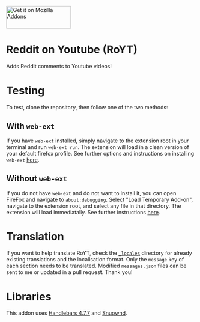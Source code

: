 [<img alt='Get it on Mozilla Addons' src='https://addons.cdn.mozilla.net/static/img/addons-buttons/AMO-button_1.png' width='172' height="60"/>](https://addons.mozilla.org/firefox/addon/reddit-on-youtube/)

Reddit on Youtube (RoYT)
=========

Adds Reddit comments to Youtube videos!

# Testing
To test, clone the repository, then follow one of the two methods:

## With `web-ext`
If you have `web-ext` installed, simply navigate to the extension root in your terminal and run `web-ext run`. The extension will load in a clean version of your default firefox profile. See further options and instructions on installing `web-ext` [here](https://developer.mozilla.org/en-US/Add-ons/WebExtensions/Getting_started_with_web-ext).

## Without `web-ext`
If you do not have `web-ext` and do not want to install it, you can open FireFox and navigate to `about:debugging`. Select "Load Temporary Add-on", navigate to the extension root, and select any file in that directory. The extension will load immediatally. See further instructions [here](https://developer.mozilla.org/en-US/Add-ons/WebExtensions/Temporary_Installation_in_Firefox).

# Translation
If you want to help translate RoYT, check the [`_locales`](https://github.com/mustafakalash/royt/tree/master/_locales) directory for already existing translations and the localisation format. Only the `message` key of each section needs to be translated. Modified `messages.json` files can be sent to me or updated in a pull request. Thank you!

# Libraries
This addon uses [Handlebars 4.7.7](https://github.com/handlebars-lang/handlebars.js/blob/v4.7.7/lib/handlebars.js) and [Snuownd](https://github.com/gamefreak/snuownd/commit/e0c2dd44da89b75fc54c0767fc5faa18b7e4ef2f).
